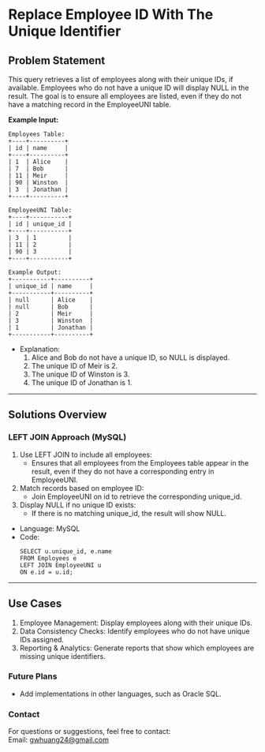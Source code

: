 # **Replace Employee ID With The Unique Identifier**

## **Problem Statement**
This query retrieves a list of employees along with their unique IDs, if available. Employees who do not have a unique ID will display NULL in the result. The goal is to ensure all employees are listed, even if they do not have a matching record in the EmployeeUNI table.  

**Example Input:**
  ```
  Employees Table:
  +----+----------+
  | id | name     |
  +----+----------+
  | 1  | Alice    |
  | 7  | Bob      |
  | 11 | Meir     |
  | 90 | Winston  |
  | 3  | Jonathan |
  +----+----------+
  
  EmployeeUNI Table:
  +----+-----------+
  | id | unique_id |
  +----+-----------+
  | 3  | 1         |
  | 11 | 2         |
  | 90 | 3         |
  +----+-----------+

  Example Output:
  +-----------+----------+
  | unique_id | name     |
  +-----------+----------+
  | null      | Alice    |
  | null      | Bob      |
  | 2         | Meir     |
  | 3         | Winston  |
  | 1         | Jonathan |
  +-----------+----------+
  ```
  
- Explanation:
  1. Alice and Bob do not have a unique ID, so NULL is displayed.
  2. The unique ID of Meir is 2.
  3. The unique ID of Winston is 3.
  4. The unique ID of Jonathan is 1.
---

## **Solutions Overview**
### **LEFT JOIN Approach (MySQL)**
1. Use LEFT JOIN to include all employees:
   - Ensures that all employees from the Employees table appear in the result, even if they do not have a corresponding entry in EmployeeUNI.
2. Match records based on employee ID:
   - Join EmployeeUNI on id to retrieve the corresponding unique_id.
3. Display NULL if no unique ID exists:
   - If there is no matching unique_id, the result will show NULL.
   
- Language: MySQL
- Code:
  ```
  SELECT u.unique_id, e.name
  FROM Employees e
  LEFT JOIN EmployeeUNI u
  ON e.id = u.id;
  ```
  
---

## **Use Cases**
1. Employee Management: Display employees along with their unique IDs.
2. Data Consistency Checks: Identify employees who do not have unique IDs assigned.
3. Reporting & Analytics: Generate reports that show which employees are missing unique identifiers.  

### **Future Plans**
- Add implementations in other languages, such as Oracle SQL.
  
### **Contact**
For questions or suggestions, feel free to contact:  
Email: gwhuang24@gmail.com
